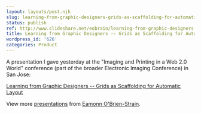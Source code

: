 ```yaml
---
layout: layouts/post.njk
slug: learning-from-graphic-designers-grids-as-scaffolding-for-automatic-layout
status: publish
ref: http://www.slideshare.net/eobrain/learning-from-graphic-designers-grids-as-scaffolding-for-automatic-layout
title: Learning from Graphic Designers -- Grids as Scaffolding for Automatic Layout
wordpress_id: '626'
categories: Product
---
```


A presentation I gave yesterday at the "Imaging and Printing in a Web 2.0 World" conference (part of the broader Electronic Imaging Conference) in San Jose:


[Learning from Graphic Designers -- Grids as Scaffolding for Automatic Layout](http://www.slideshare.net/eobrain/learning-from-graphic-designers-grids-as-scaffolding-for-automatic-layout)

View more [presentations](http://www.slideshare.net/) from [Eamonn O'Brien-Strain](http://www.slideshare.net/eobrain).
